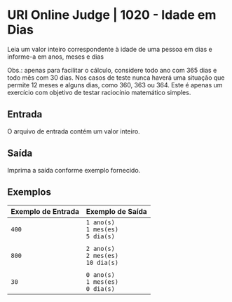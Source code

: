 # URI Online Judge | 1020 - Idade em Dias
Leia um valor inteiro correspondente à idade de uma pessoa em dias e informe-a em anos, meses e dias

Obs.: apenas para facilitar o cálculo, considere todo ano com 365 dias e todo mês com 30 dias. Nos casos de teste nunca haverá uma situação que permite 12 meses e alguns dias, como 360, 363 ou 364. Este é apenas um exercício com objetivo de testar raciocínio matemático simples.

## Entrada
O arquivo de entrada contém um valor inteiro.

## Saída
Imprima a saída conforme exemplo fornecido.

## Exemplos
|Exemplo de Entrada|Exemplo de Saída|
|-|-|
|`400`|`1 ano(s)` <br> `1 mes(es)` <br> `5 dia(s)`|
|||
|`800`|`2 ano(s)` <br> `2 mes(es)` <br> `10 dia(s)`|
|||
|`30`|`0 ano(s)` <br> `1 mes(es)` <br> `0 dia(s)`|